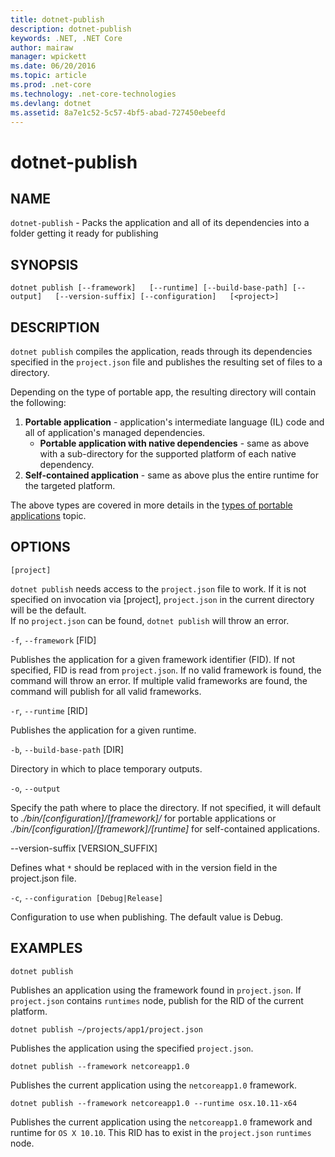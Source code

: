 ```yaml
---
title: dotnet-publish
description: dotnet-publish
keywords: .NET, .NET Core
author: mairaw
manager: wpickett
ms.date: 06/20/2016
ms.topic: article
ms.prod: .net-core
ms.technology: .net-core-technologies
ms.devlang: dotnet
ms.assetid: 8a7e1c52-5c57-4bf5-abad-727450ebeefd
---
```


dotnet-publish
==============

## NAME

`dotnet-publish` - Packs the application and all of its dependencies into a folder getting it ready for publishing

## SYNOPSIS

`dotnet publish [--framework]  
    [--runtime] [--build-base-path] [--output]  
    [--version-suffix] [--configuration]  
    [<project>]`  

## DESCRIPTION

`dotnet publish` compiles the application, reads through its dependencies specified in the `project.json` file and publishes the resulting set of files to a directory. 

Depending on the type of portable app, the resulting directory will contain the following:

1. **Portable application** - application's intermediate language (IL) code and all of application's managed dependencies.
    * **Portable application with native dependencies** - same as above with a sub-directory for the supported platform of each native
    dependency. 
2. **Self-contained application** - same as above plus the entire runtime for the targeted platform.

The above types are covered in more details in the [types of portable applications](../app-types.md) topic.

## OPTIONS

`[project]` 
    
`dotnet publish` needs access to the `project.json` file to work. If it is not specified on invocation via [project], `project.json` in the current directory will be the default.     
If no `project.json` can be found, `dotnet publish` will throw an error. 

`-f`, `--framework` [FID]

Publishes the application for a given framework identifier (FID). If not specified, FID is read from `project.json`. If no valid framework is found, the command will throw an error. If multiple valid frameworks are found, the command will publish for all valid frameworks. 


`-r`, `--runtime` [RID]

Publishes the application for a given runtime. 

`-b`, `--build-base-path` [DIR]

Directory in which to place temporary outputs.

`-o`, `--output`

Specify the path where to place the directory. If not specified, it will default to _./bin/[configuration]/[framework]/_ 
for portable applications or _./bin/[configuration]/[framework]/[runtime]_ for self-contained applications.

--version-suffix [VERSION_SUFFIX]

Defines what `*` should be replaced with in the version field in the project.json file.

`-c`, `--configuration [Debug|Release]`

Configuration to use when publishing. The default value is Debug.

## EXAMPLES

`dotnet publish`

Publishes an application using the framework found in `project.json`. If `project.json` contains `runtimes` node, publish for the RID of the current platform.

`dotnet publish ~/projects/app1/project.json`
    
Publishes the application using the specified `project.json`.
	
`dotnet publish --framework netcoreapp1.0`
    
Publishes the current application using the `netcoreapp1.0` framework.
	
`dotnet publish --framework netcoreapp1.0 --runtime osx.10.11-x64`
    
Publishes the current application using the `netcoreapp1.0` framework and runtime for `OS X 10.10`. This RID has to 
exist in the `project.json` `runtimes` node.
